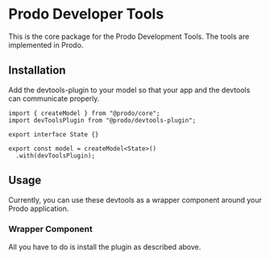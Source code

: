 # Prodo Developer Tools

This is the core package for the Prodo Development Tools.
The tools are implemented in Prodo.

## Installation

Add the devtools-plugin to your model so that your app and the devtools can communicate properly.

```
import { createModel } from "@prodo/core";
import devToolsPlugin from "@prodo/devtools-plugin";

export interface State {}

export const model = createModel<State>()
  .with(devToolsPlugin);
```

## Usage

Currently, you can use these devtools as a wrapper component around your Prodo application.

### Wrapper Component

All you have to do is install the plugin as described above.
